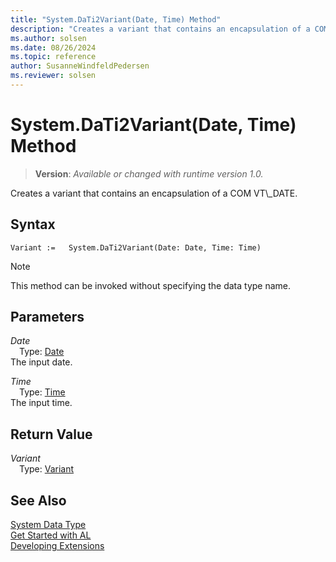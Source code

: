 ```yaml
---
title: "System.DaTi2Variant(Date, Time) Method"
description: "Creates a variant that contains an encapsulation of a COM VT\\_DATE."
ms.author: solsen
ms.date: 08/26/2024
ms.topic: reference
author: SusanneWindfeldPedersen
ms.reviewer: solsen
---
```

[//]: # (START>DO_NOT_EDIT)
[//]: # (IMPORTANT:Do not edit any of the content between here and the END>DO_NOT_EDIT.)
[//]: # (Any modifications should be made in the .xml files in the ModernDev repo.)
# System.DaTi2Variant(Date, Time) Method
> **Version**: _Available or changed with runtime version 1.0._

Creates a variant that contains an encapsulation of a COM VT\\_DATE.


## Syntax
```AL
Variant :=   System.DaTi2Variant(Date: Date, Time: Time)
```
> [!NOTE]
> This method can be invoked without specifying the data type name.
## Parameters
*Date*  
&emsp;Type: [Date](../date/date-data-type.md)  
The input date.  

*Time*  
&emsp;Type: [Time](../time/time-data-type.md)  
The input time.  


## Return Value
*Variant*  
&emsp;Type: [Variant](../variant/variant-data-type.md)  



[//]: # (IMPORTANT: END>DO_NOT_EDIT)
## See Also
[System Data Type](system-data-type.md)  
[Get Started with AL](../../devenv-get-started.md)  
[Developing Extensions](../../devenv-dev-overview.md)